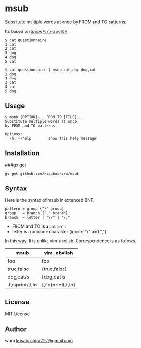 msub
====

Substitute multiple words at once
by FROM and TO patterns.

Its based on [tpope/vim-abolish](http://github.com/tpope/vim-abolish)

	$ cat questionnaire
	1 cat
	2 cat
	3 dog
	4 dog
	5 cat

	$ cat questionnaire | msub cat,dog dog,cat
	1 dog
	2 dog
	3 cat
	4 cat
	5 dog

Usage
-----

	$ msub [OPTION]... FROM TO [FILE]...
	Substitute multiple words at once
	by FROM and TO patterns.

	Options:
	  -h, --help        show this help message

Installation
------------

###go get

	go get github.com/kusabashira/msub

Syntax
------

Here is the syntax of msub in extended BNF. 

	pattern = group {"/" group}
	group   = branch {"," branch}
	branch  = letter | "\/" | "\,"

- FROM and TO is a `pattern`.
- letter is a unicode character (ignore "/" and ",")

In this way, It is unlike vim-abolish.
Correspondence is as follows.

| msub             | vim-abolish        |
|------------------|--------------------|
| foo              | foo                |
| true,false       | {true,false}       |
| dog,cat/s        | {dog,cat}s         |
| ,f,s/print/,f,ln | {,f,s}print{,f,ln} |

License
-------

MIT License

Author
------

wara <kusabashira227@gmail.com>
